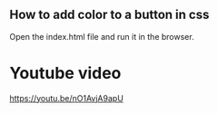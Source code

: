 ## How to add color to a button in css
Open the index.html file and run it in the browser.

# Youtube video
https://youtu.be/nO1AvjA9apU
